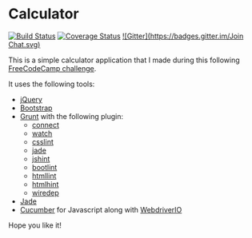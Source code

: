 Calculator
==========

[![Build Status](https://travis-ci.org/MartinDelille/calculator.svg?branch=master)](https://travis-ci.org/MartinDelille/calculator) [![Coverage Status](https://coveralls.io/repos/MartinDelille/calculator/badge.svg?branch=master)](https://coveralls.io/r/MartinDelille/calculator?branch=master) [![Gitter](https://badges.gitter.im/Join Chat.svg)](https://gitter.im/MartinDelille/calculator?utm_source=badge&utm_medium=badge&utm_campaign=pr-badge&utm_content=badge)

This is a simple calculator application that I made during this following [FreeCodeCamp challenge](http://www.freecodecamp.com/challenges/zipline-build-a-javascript-calculator).

It uses the following tools:

- [jQuery](http://jquery.com/)
- [Bootstrap](http://getbootstrap.com/)
- [Grunt](http://gruntjs.com/) with the following plugin:
  - [connect](https://github.com/gruntjs/grunt-contrib-connect)
  - [watch](https://github.com/gruntjs/grunt-contrib-watch)
  - [csslint](https://github.com/gruntjs/grunt-contrib-csslint)
  - [jade](https://github.com/gruntjs/grunt-contrib-jade)
  - [jshint](https://github.com/gruntjs/grunt-contrib-jshint)
  - [bootlint](https://github.com/twbs/grunt-bootlint)
  - [htmllint](https://github.com/jzaefferer/grunt-html)
  - [htmlhint](https://github.com/yaniswang/grunt-htmlhint)
  - [wiredep](http://stephenplusplus.github.io/grunt-wiredep/)
- [Jade](http://jade-lang.com/)
- [Cucumber](https://cucumber.io/) for Javascript along with [WebdriverIO](https://cucumber.io/)

Hope you like it!
